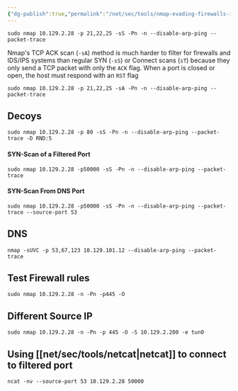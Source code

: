```yaml
---
{"dg-publish":true,"permalink":"/net/sec/tools/nmap-evading-firewalls-ids-ips/"}
---
```




```shell-session
sudo nmap 10.129.2.28 -p 21,22,25 -sS -Pn -n --disable-arp-ping --packet-trace
```



Nmap's TCP ACK scan (`-sA`) method is much harder to filter for firewalls and IDS/IPS systems than regular SYN (`-sS`) or Connect scans (`sT`) because they only send a TCP packet with only the `ACK` flag. When a port is closed or open, the host must respond with an `RST` flag



```shell-session
sudo nmap 10.129.2.28 -p 21,22,25 -sA -Pn -n --disable-arp-ping --packet-trace
```


## Decoys

```shell-session
sudo nmap 10.129.2.28 -p 80 -sS -Pn -n --disable-arp-ping --packet-trace -D RND:5
```


#### SYN-Scan of a Filtered Port

```shell-session
sudo nmap 10.129.2.28 -p50000 -sS -Pn -n --disable-arp-ping --packet-trace
```

#### SYN-Scan From DNS Port

```shell-session
sudo nmap 10.129.2.28 -p50000 -sS -Pn -n --disable-arp-ping --packet-trace --source-port 53
```


## DNS

```
nmap -sUVC -p 53,67,123 10.129.101.12 --disable-arp-ping --packet-trace
```


## Test Firewall rules

```shell-session
sudo nmap 10.129.2.28 -n -Pn -p445 -O
```


## Different Source IP

```shell-session
sudo nmap 10.129.2.28 -n -Pn -p 445 -O -S 10.129.2.200 -e tun0
```



## Using [[net/sec/tools/netcat\|netcat]] to connect to filtered port

```shell-session
ncat -nv --source-port 53 10.129.2.28 50000
```